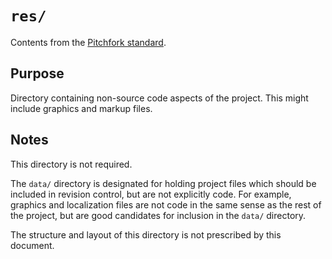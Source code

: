# `res/`

Contents from the [Pitchfork standard](https://api.csswg.org/bikeshed/?force=1&url=https://raw.githubusercontent.com/vector-of-bool/pitchfork/develop/data/spec.bs#tld.extras).

## Purpose

Directory containing non-source code aspects of the project. This might include graphics and markup files.

## Notes

This directory is not required.

The `data/` directory is designated for holding project files which should be included in revision control, but are not explicitly code. For example, graphics and localization files are not code in the same sense as the rest of the project, but are good candidates for inclusion in the `data/` directory.

The structure and layout of this directory is not prescribed by this document.